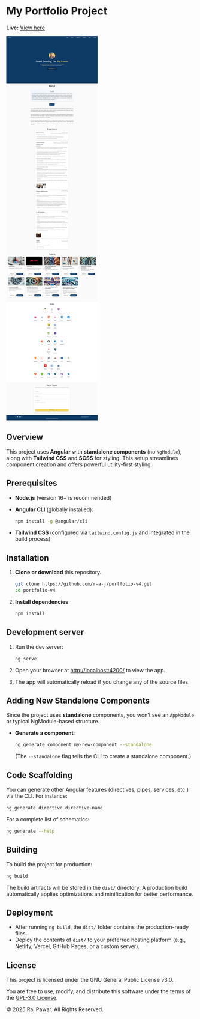 # My Portfolio Project

**Live:** [View here](https://www.rajpawar.in/)

![Home Page View](https://raw.githubusercontent.com/r-a-j/portfolio-v4/master/public/HomePageView.png)

## Overview

This project uses **Angular** with **standalone components** (no `NgModule`), along with **Tailwind CSS** and **SCSS** for styling. This setup streamlines component creation and offers powerful utility-first styling.

## Prerequisites

-   **Node.js** (version 16+ is recommended)
-   **Angular CLI** (globally installed):
    
    ```bash
    npm install -g @angular/cli
    
    ```
    
-   **Tailwind CSS** (configured via `tailwind.config.js` and integrated in the build process)

## Installation

1.  **Clone or download** this repository.

    ```bash
    git clone https://github.com/r-a-j/portfolio-v4.git
    cd portfolio-v4
    
    ```

2.  **Install dependencies**:
    
    ```bash
    npm install
    
    ```

## Development server

1.  Run the dev server:
    
    ```bash
    ng serve
    
    ```
    
2.  Open your browser at [http://localhost:4200/](http://localhost:4200/) to view the app.
3.  The app will automatically reload if you change any of the source files.

## Adding New Standalone Components

Since the project uses **standalone** components, you won’t see an `AppModule` or typical NgModule-based structure.

-   **Generate a component**:
    
    ```bash
    ng generate component my-new-component --standalone
    
    ```
    
    (The `--standalone` flag tells the CLI to create a standalone component.)    

## Code Scaffolding

You can generate other Angular features (directives, pipes, services, etc.) via the CLI. For instance:

```bash
ng generate directive directive-name

```

For a complete list of schematics:

```bash
ng generate --help

```

## Building

To build the project for production:

```bash
ng build

```

The build artifacts will be stored in the `dist/` directory. A production build automatically applies optimizations and minification for better performance.

## Deployment

-   After running `ng build`, the `dist/` folder contains the production-ready files.
-   Deploy the contents of `dist/` to your preferred hosting platform (e.g., Netlify, Vercel, GitHub Pages, or a custom server).


## License

This project is licensed under the GNU General Public License v3.0.

You are free to use, modify, and distribute this software under the terms of the [GPL-3.0 License](./LICENSE).

© 2025 Raj Pawar. All Rights Reserved.
